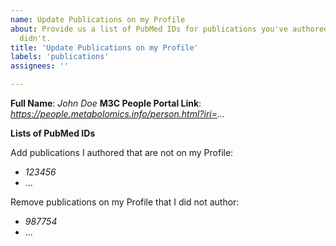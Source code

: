 ```yaml
---
name: Update Publications on my Profile
about: Provide us a list of PubMed IDs for publications you've authored and ones you
  didn't.
title: 'Update Publications on my Profile'
labels: 'publications'
assignees: ''

---
```


**Full Name**: _John Doe_
**M3C People Portal Link**: _https://people.metabolomics.info/person.html?iri=..._

**Lists of PubMed IDs**

Add publications I authored that are not on my Profile:

* _123456_
* ... 

Remove publications on my Profile that I did not author:

* _987754_
* ...
